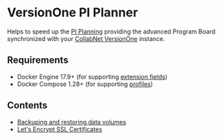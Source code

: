 # VersionOne PI Planner
Helps to speed up the [PI Planning](https://www.scaledagileframework.com/pi-planning/) providing the advanced
Program Board synchronized with your [CollabNet VersionOne](https://www.collab.net/products/versionone) instance.

## Requirements
* Docker Engine 17.9+ (for supporting [extension fields](https://docs.docker.com/compose/compose-file/compose-file-v3/#extension-fields))
* Docker Compose 1.28+ (for supporting [profiles](https://docs.docker.com/compose/profiles/))

## Contents
* [Backuping and restoring data volumes](./docs/backuping-and-restoring-data-volumes.md)
* [Let's Encrypt SSL Certificates](./docs/lets-encrypt-ssl-certificates.md)
